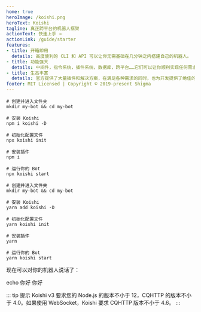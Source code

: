 ```yaml
---
home: true
heroImage: /koishi.png
heroText: Koishi
tagline: 真正跨平台的机器人框架
actionText: 快速上手 →
actionLink: /guide/starter
features:
- title: 开箱即用
  details: 高度便利的 CLI 和 API 可以让你无需基础在几分钟之内搭建自己的机器人。
- title: 功能强大
  details: 中间件，指令系统，插件系统，数据库，跨平台……它们可以让你顺利实现任何需求。
- title: 生态丰富
  details: 官方提供了大量插件和解决方案，在满足各种需求的同时，也为开发提供了绝佳的范例。
footer: MIT Licensed | Copyright © 2019-present Shigma
---
```


<panel-view class="code" type="package-manager">

```npm
# 创建并进入文件夹
mkdir my-bot && cd my-bot

# 安装 Koishi
npm i koishi -D

# 初始化配置文件
npx koishi init

# 安装插件
npm i

# 运行你的 Bot
npx koishi start
```

```yarn
# 创建并进入文件夹
mkdir my-bot && cd my-bot

# 安装 Koishi
yarn add koishi -D

# 初始化配置文件
yarn koishi init

# 安装插件
yarn

# 运行你的 Bot
yarn koishi start
```

</panel-view>

现在可以对你的机器人说话了：

<panel-view title="聊天记录">
<chat-message nickname="Alice" color="#cc0066">echo 你好</chat-message>
<chat-message nickname="Koishi" avatar="/koishi.png">你好</chat-message>
</panel-view>

::: tip 提示
Koishi v3 要求您的 Node.js 的版本不小于 12，CQHTTP 的版本不小于 4.0。如果使用 WebSocket，Koishi 要求 CQHTTP 版本不小于 4.6。
:::
